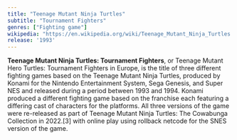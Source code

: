 ```yaml
---
title: "Teenage Mutant Ninja Turtles"
subtitle: "Tournament Fighters"
genres: ["Fighting game"]
wikipedia: "https://en.wikipedia.org/wiki/Teenage_Mutant_Ninja_Turtles:_Tournament_Fighters"
release: '1993'
---
```

**Teenage Mutant Ninja Turtles: Tournament Fighters**, or Teenage Mutant Hero Turtles: Tournament Fighters in Europe, is the title of three different fighting games based on the Teenage Mutant Ninja Turtles, produced by Konami for the Nintendo Entertainment System, Sega Genesis, and Super NES and released during a period between 1993 and 1994. Konami produced a different fighting game based on the franchise each featuring a differing cast of characters for the platforms. All three versions of the game were re-released as part of Teenage Mutant Ninja Turtles: The Cowabunga Collection in 2022.[3] with online play using rollback netcode for the SNES version of the game. 